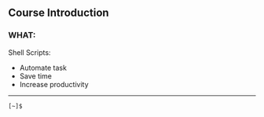 ## Course Introduction ##

### WHAT: ###

Shell Scripts:

- Automate task
- Save time
- Increase productivity

---

```bash
[~]$ 

```


